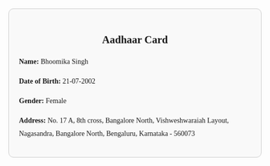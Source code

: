 
<!DOCTYPE html>
<html lang="en">
<head>
    <meta charset="UTF-8">
    <meta name="viewport" content="width=device-width, initial-scale=1.0">
    <title>ID Information - Bhoomika Singh</title>
    <style>
        body {
            font-family: Times New Roman, sans-serif;
            text-align: center;
            margin-top: 50px;
        }
        .id-container {
            max-width: 500px;
            margin: 0 auto;
            text-align: left;
            border: 1px solid #ccc;
            padding: 20px;
            border-radius: 10px;
            background-color: #f9f9f9;
        }
        .id-container h2 {
            text-align: center;
        }
        .id-info {
            line-height: 1.8;
        }
    </style>
</head>
<body>
    <div class="id-container">
        <h2>Aadhaar Card</h2>
        <div class="id-info">
            <p><strong>Name:</strong> Bhoomika Singh</p>
            <p><strong>Date of Birth:</strong> 21-07-2002</p>
            <p><strong>Gender:</strong> Female</p>
            <p><strong>Address:</strong> No. 17 A, 8th cross, Bangalore North, Vishweshwaraiah Layout, Nagasandra, Bangalore North, Bengaluru, Karnataka - 560073</p>
        </div>
    </div>
</body>
</html>

